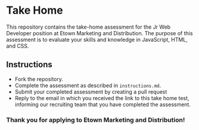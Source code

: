 # Take Home
This repository contains the take-home assessment for the Jr Web Developer position at Etown Marketing and Distribution. The purpose of this assessment is to evaluate your skills and knowledge in JavaScript, HTML, and CSS.

## Instructions
- Fork the repository.
- Complete the assessment as described in `instructions.md`.
- Submit your completed assessment by creating a pull request
- Reply to the email in which you received the link to this take home test, informing our recruiting team that you have completed the assessment.


### Thank you for applying to Etown Marketing and Distribution!
